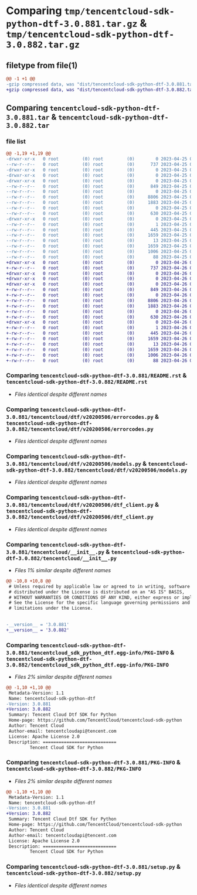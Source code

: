 # Comparing `tmp/tencentcloud-sdk-python-dtf-3.0.881.tar.gz` & `tmp/tencentcloud-sdk-python-dtf-3.0.882.tar.gz`

## filetype from file(1)

```diff
@@ -1 +1 @@
-gzip compressed data, was "dist/tencentcloud-sdk-python-dtf-3.0.881.tar", last modified: Tue Apr 25 00:36:19 2023, max compression
+gzip compressed data, was "dist/tencentcloud-sdk-python-dtf-3.0.882.tar", last modified: Wed Apr 26 03:18:34 2023, max compression
```

## Comparing `tencentcloud-sdk-python-dtf-3.0.881.tar` & `tencentcloud-sdk-python-dtf-3.0.882.tar`

### file list

```diff
@@ -1,19 +1,19 @@
-drwxr-xr-x   0 root         (0) root         (0)        0 2023-04-25 00:36:19.000000 tencentcloud-sdk-python-dtf-3.0.881/
--rw-r--r--   0 root         (0) root         (0)      737 2023-04-25 00:36:18.000000 tencentcloud-sdk-python-dtf-3.0.881/README.rst
-drwxr-xr-x   0 root         (0) root         (0)        0 2023-04-25 00:36:19.000000 tencentcloud-sdk-python-dtf-3.0.881/tencentcloud/
-drwxr-xr-x   0 root         (0) root         (0)        0 2023-04-25 00:36:19.000000 tencentcloud-sdk-python-dtf-3.0.881/tencentcloud/dtf/
-drwxr-xr-x   0 root         (0) root         (0)        0 2023-04-25 00:36:19.000000 tencentcloud-sdk-python-dtf-3.0.881/tencentcloud/dtf/v20200506/
--rw-r--r--   0 root         (0) root         (0)      849 2023-04-25 00:36:18.000000 tencentcloud-sdk-python-dtf-3.0.881/tencentcloud/dtf/v20200506/errorcodes.py
--rw-r--r--   0 root         (0) root         (0)        0 2023-04-25 00:36:18.000000 tencentcloud-sdk-python-dtf-3.0.881/tencentcloud/dtf/v20200506/__init__.py
--rw-r--r--   0 root         (0) root         (0)     8806 2023-04-25 00:36:18.000000 tencentcloud-sdk-python-dtf-3.0.881/tencentcloud/dtf/v20200506/models.py
--rw-r--r--   0 root         (0) root         (0)     1883 2023-04-25 00:36:18.000000 tencentcloud-sdk-python-dtf-3.0.881/tencentcloud/dtf/v20200506/dtf_client.py
--rw-r--r--   0 root         (0) root         (0)        0 2023-04-25 00:36:18.000000 tencentcloud-sdk-python-dtf-3.0.881/tencentcloud/dtf/__init__.py
--rw-r--r--   0 root         (0) root         (0)      630 2023-04-25 00:36:18.000000 tencentcloud-sdk-python-dtf-3.0.881/tencentcloud/__init__.py
-drwxr-xr-x   0 root         (0) root         (0)        0 2023-04-25 00:36:19.000000 tencentcloud-sdk-python-dtf-3.0.881/tencentcloud_sdk_python_dtf.egg-info/
--rw-r--r--   0 root         (0) root         (0)        1 2023-04-25 00:36:18.000000 tencentcloud-sdk-python-dtf-3.0.881/tencentcloud_sdk_python_dtf.egg-info/dependency_links.txt
--rw-r--r--   0 root         (0) root         (0)      445 2023-04-25 00:36:18.000000 tencentcloud-sdk-python-dtf-3.0.881/tencentcloud_sdk_python_dtf.egg-info/SOURCES.txt
--rw-r--r--   0 root         (0) root         (0)     1659 2023-04-25 00:36:18.000000 tencentcloud-sdk-python-dtf-3.0.881/tencentcloud_sdk_python_dtf.egg-info/PKG-INFO
--rw-r--r--   0 root         (0) root         (0)       13 2023-04-25 00:36:18.000000 tencentcloud-sdk-python-dtf-3.0.881/tencentcloud_sdk_python_dtf.egg-info/top_level.txt
--rw-r--r--   0 root         (0) root         (0)     1659 2023-04-25 00:36:19.000000 tencentcloud-sdk-python-dtf-3.0.881/PKG-INFO
--rw-r--r--   0 root         (0) root         (0)     1006 2023-04-25 00:36:18.000000 tencentcloud-sdk-python-dtf-3.0.881/setup.py
--rw-r--r--   0 root         (0) root         (0)       88 2023-04-25 00:36:19.000000 tencentcloud-sdk-python-dtf-3.0.881/setup.cfg
+drwxr-xr-x   0 root         (0) root         (0)        0 2023-04-26 03:18:34.000000 tencentcloud-sdk-python-dtf-3.0.882/
+-rw-r--r--   0 root         (0) root         (0)      737 2023-04-26 03:18:34.000000 tencentcloud-sdk-python-dtf-3.0.882/README.rst
+drwxr-xr-x   0 root         (0) root         (0)        0 2023-04-26 03:18:34.000000 tencentcloud-sdk-python-dtf-3.0.882/tencentcloud/
+drwxr-xr-x   0 root         (0) root         (0)        0 2023-04-26 03:18:34.000000 tencentcloud-sdk-python-dtf-3.0.882/tencentcloud/dtf/
+drwxr-xr-x   0 root         (0) root         (0)        0 2023-04-26 03:18:34.000000 tencentcloud-sdk-python-dtf-3.0.882/tencentcloud/dtf/v20200506/
+-rw-r--r--   0 root         (0) root         (0)      849 2023-04-26 03:18:34.000000 tencentcloud-sdk-python-dtf-3.0.882/tencentcloud/dtf/v20200506/errorcodes.py
+-rw-r--r--   0 root         (0) root         (0)        0 2023-04-26 03:18:34.000000 tencentcloud-sdk-python-dtf-3.0.882/tencentcloud/dtf/v20200506/__init__.py
+-rw-r--r--   0 root         (0) root         (0)     8806 2023-04-26 03:18:34.000000 tencentcloud-sdk-python-dtf-3.0.882/tencentcloud/dtf/v20200506/models.py
+-rw-r--r--   0 root         (0) root         (0)     1883 2023-04-26 03:18:34.000000 tencentcloud-sdk-python-dtf-3.0.882/tencentcloud/dtf/v20200506/dtf_client.py
+-rw-r--r--   0 root         (0) root         (0)        0 2023-04-26 03:18:34.000000 tencentcloud-sdk-python-dtf-3.0.882/tencentcloud/dtf/__init__.py
+-rw-r--r--   0 root         (0) root         (0)      630 2023-04-26 03:18:34.000000 tencentcloud-sdk-python-dtf-3.0.882/tencentcloud/__init__.py
+drwxr-xr-x   0 root         (0) root         (0)        0 2023-04-26 03:18:34.000000 tencentcloud-sdk-python-dtf-3.0.882/tencentcloud_sdk_python_dtf.egg-info/
+-rw-r--r--   0 root         (0) root         (0)        1 2023-04-26 03:18:34.000000 tencentcloud-sdk-python-dtf-3.0.882/tencentcloud_sdk_python_dtf.egg-info/dependency_links.txt
+-rw-r--r--   0 root         (0) root         (0)      445 2023-04-26 03:18:34.000000 tencentcloud-sdk-python-dtf-3.0.882/tencentcloud_sdk_python_dtf.egg-info/SOURCES.txt
+-rw-r--r--   0 root         (0) root         (0)     1659 2023-04-26 03:18:34.000000 tencentcloud-sdk-python-dtf-3.0.882/tencentcloud_sdk_python_dtf.egg-info/PKG-INFO
+-rw-r--r--   0 root         (0) root         (0)       13 2023-04-26 03:18:34.000000 tencentcloud-sdk-python-dtf-3.0.882/tencentcloud_sdk_python_dtf.egg-info/top_level.txt
+-rw-r--r--   0 root         (0) root         (0)     1659 2023-04-26 03:18:34.000000 tencentcloud-sdk-python-dtf-3.0.882/PKG-INFO
+-rw-r--r--   0 root         (0) root         (0)     1006 2023-04-26 03:18:34.000000 tencentcloud-sdk-python-dtf-3.0.882/setup.py
+-rw-r--r--   0 root         (0) root         (0)       88 2023-04-26 03:18:34.000000 tencentcloud-sdk-python-dtf-3.0.882/setup.cfg
```

### Comparing `tencentcloud-sdk-python-dtf-3.0.881/README.rst` & `tencentcloud-sdk-python-dtf-3.0.882/README.rst`

 * *Files identical despite different names*

### Comparing `tencentcloud-sdk-python-dtf-3.0.881/tencentcloud/dtf/v20200506/errorcodes.py` & `tencentcloud-sdk-python-dtf-3.0.882/tencentcloud/dtf/v20200506/errorcodes.py`

 * *Files identical despite different names*

### Comparing `tencentcloud-sdk-python-dtf-3.0.881/tencentcloud/dtf/v20200506/models.py` & `tencentcloud-sdk-python-dtf-3.0.882/tencentcloud/dtf/v20200506/models.py`

 * *Files identical despite different names*

### Comparing `tencentcloud-sdk-python-dtf-3.0.881/tencentcloud/dtf/v20200506/dtf_client.py` & `tencentcloud-sdk-python-dtf-3.0.882/tencentcloud/dtf/v20200506/dtf_client.py`

 * *Files identical despite different names*

### Comparing `tencentcloud-sdk-python-dtf-3.0.881/tencentcloud/__init__.py` & `tencentcloud-sdk-python-dtf-3.0.882/tencentcloud/__init__.py`

 * *Files 1% similar despite different names*

```diff
@@ -10,8 +10,8 @@
 # Unless required by applicable law or agreed to in writing, software
 # distributed under the License is distributed on an "AS IS" BASIS,
 # WITHOUT WARRANTIES OR CONDITIONS OF ANY KIND, either express or implied.
 # See the License for the specific language governing permissions and
 # limitations under the License.
 
 
-__version__ = '3.0.881'
+__version__ = '3.0.882'
```

### Comparing `tencentcloud-sdk-python-dtf-3.0.881/tencentcloud_sdk_python_dtf.egg-info/PKG-INFO` & `tencentcloud-sdk-python-dtf-3.0.882/tencentcloud_sdk_python_dtf.egg-info/PKG-INFO`

 * *Files 2% similar despite different names*

```diff
@@ -1,10 +1,10 @@
 Metadata-Version: 1.1
 Name: tencentcloud-sdk-python-dtf
-Version: 3.0.881
+Version: 3.0.882
 Summary: Tencent Cloud Dtf SDK for Python
 Home-page: https://github.com/TencentCloud/tencentcloud-sdk-python
 Author: Tencent Cloud
 Author-email: tencentcloudapi@tencent.com
 License: Apache License 2.0
 Description: ============================
         Tencent Cloud SDK for Python
```

### Comparing `tencentcloud-sdk-python-dtf-3.0.881/PKG-INFO` & `tencentcloud-sdk-python-dtf-3.0.882/PKG-INFO`

 * *Files 2% similar despite different names*

```diff
@@ -1,10 +1,10 @@
 Metadata-Version: 1.1
 Name: tencentcloud-sdk-python-dtf
-Version: 3.0.881
+Version: 3.0.882
 Summary: Tencent Cloud Dtf SDK for Python
 Home-page: https://github.com/TencentCloud/tencentcloud-sdk-python
 Author: Tencent Cloud
 Author-email: tencentcloudapi@tencent.com
 License: Apache License 2.0
 Description: ============================
         Tencent Cloud SDK for Python
```

### Comparing `tencentcloud-sdk-python-dtf-3.0.881/setup.py` & `tencentcloud-sdk-python-dtf-3.0.882/setup.py`

 * *Files identical despite different names*

